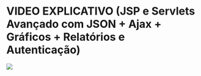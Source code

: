 # VIDEO EXPLICATIVO  (JSP e Servlets Avançado com JSON + Ajax + Gráficos + Relatórios e Autenticação)


[![](http://img.youtube.com/vi/oB9OFsC6uDw/0.jpg)](http://www.youtube.com/watch?v=oB9OFsC6uDw "")
